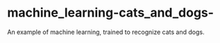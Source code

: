 # machine_learning-cats_and_dogs-
An example of machine learning, trained to recognize cats and dogs.
